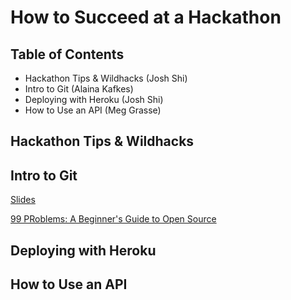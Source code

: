 # How to Succeed at a Hackathon

## Table of Contents
- Hackathon Tips & Wildhacks (Josh Shi)
- Intro to Git (Alaina Kafkes)
- Deploying with Heroku (Josh Shi)
- How to Use an API (Meg Grasse)

## Hackathon Tips & Wildhacks

## Intro to Git

[Slides](https://docs.google.com/presentation/d/1lUEHZgVMyQBg5KCWknBuE3QyN8HfnQftQR9RjKUzNLA/edit?usp=sharing)


[99 PRoblems: A Beginner's Guide to Open Source](https://medium.com/clarifai-champions/99-pr-oblems-a-beginners-guide-to-open-source-abc1b867385a#.kygudlxzb)

## Deploying with Heroku

## How to Use an API
